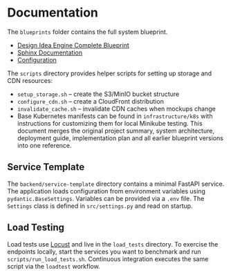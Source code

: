# Documentation

The `blueprints` folder contains the full system blueprint.

- [Design Idea Engine Complete Blueprint](blueprints/DesignIdeaEngineCompleteBlueprint.md)
- [Sphinx Documentation](sphinx/index)
- [Configuration](configuration.md)

The `scripts` directory provides helper scripts for setting up storage and CDN resources:

- `setup_storage.sh` – create the S3/MinIO bucket structure
- `configure_cdn.sh` – create a CloudFront distribution
- `invalidate_cache.sh` – invalidate CDN caches when mockups change
- Base Kubernetes manifests can be found in `infrastructure/k8s` with instructions for
  customizing them for local Minikube testing.
  This document merges the original project summary, system architecture, deployment guide, implementation plan and all earlier blueprint versions into one reference.

## Service Template

The `backend/service-template` directory contains a minimal FastAPI service. The
application loads configuration from environment variables using
`pydantic.BaseSettings`. Variables can be provided via a `.env` file. The
`Settings` class is defined in `src/settings.py` and read on startup.

## Load Testing

Load tests use [Locust](https://locust.io/) and live in the `load_tests`
directory. To exercise the endpoints locally, start the services you want to
benchmark and run `scripts/run_load_tests.sh`. Continuous integration executes
the same script via the `loadtest` workflow.
